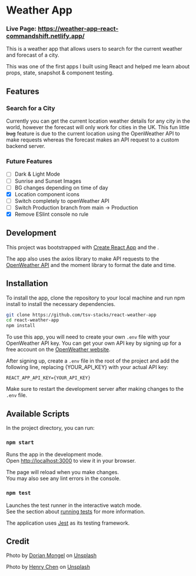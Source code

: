 # Weather App

### Live Page: https://weather-app-react-commandshift.netlify.app/

This is a weather app that allows users to search for the current weather and forecast of a city.

This was one of the first apps I built using React and helped me learn about props, state, snapshot & component testing.

## Features

### Search for a City

Currently you can get the current location weather details for any city in the world, however the forecast will only work for cities in the UK. This fun little ~~bug~~ feature is due to the current location using the OpenWeather API to make requests whereas the forecast makes an API request to a custom backend server.

### Future Features

- [ ] Dark & Light Mode
- [ ] Sunrise and Sunset Images
- [ ] BG changes depending on time of day
- [x] Location component icons
- [ ] Switch completely to openWeather API
- [ ] Switch Production branch from main -> Production
- [x] Remove ESlint console no rule

## Development

This project was bootstrapped with [Create React App](https://github.com/facebook/create-react-app) and the .

The app also uses the axios library to make API requests to the [OpenWeather API](https://openweathermap.org/api) and the moment library to format the date and time.

## Installation

To install the app, clone the repository to your local machine and run npm install to install the necessary dependencies.

```bash
git clone https://github.com/tsv-stacks/react-weather-app
cd react-weather-app
npm install
```

To use this app, you will need to create your own `.env` file with your OpenWeather API key. You can get your own API key by signing up for a free account on the [OpenWeather website](https://openweathermap.org/api).

After signing up, create a `.env` file in the root of the project and add the following line, replacing {YOUR_API_KEY} with your actual API key:

```
REACT_APP_API_KEY={YOUR_API_KEY}
```

Make sure to restart the development server after making changes to the `.env` file.

## Available Scripts

In the project directory, you can run:

### `npm start`

Runs the app in the development mode.\
Open [http://localhost:3000](http://localhost:3000) to view it in your browser.

The page will reload when you make changes.\
You may also see any lint errors in the console.

### `npm test`

Launches the test runner in the interactive watch mode.\
See the section about [running tests](https://facebook.github.io/create-react-app/docs/running-tests) for more information.

The application uses [Jest](https://jestjs.io/) as its testing framework.

## Credit

Photo by <a href="https://unsplash.com/@_dorian_?utm_source=unsplash&utm_medium=referral&utm_content=creditCopyText">Dorian Mongel</a> on <a href="https://unsplash.com/photos/9zQkRU9IsDk?utm_source=unsplash&utm_medium=referral&utm_content=creditCopyText">Unsplash</a>

Photo by <a href="https://unsplash.com/@chentianlu?utm_source=unsplash&utm_medium=referral&utm_content=creditCopyText">Henry Chen</a> on <a href="https://unsplash.com/photos/x7clQSWhlfE?utm_source=unsplash&utm_medium=referral&utm_content=creditCopyText">Unsplash</a>
